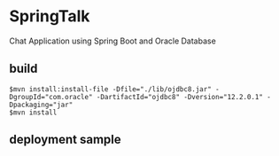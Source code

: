 # SpringTalk
Chat Application using Spring Boot and Oracle Database  

## build
```
$mvn install:install-file -Dfile="./lib/ojdbc8.jar" -DgroupId="com.oracle" -DartifactId="ojdbc8" -Dversion="12.2.0.1" -Dpackaging="jar"
$mvn install
```

## deployment sample
